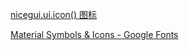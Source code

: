 [nicegui.ui.icon() 图标](https://xinetzone.github.io/DaoField/ui/nicegui/audiovisual/icon.html)

[Material Symbols & Icons - Google Fonts](https://fonts.google.com/icons?icon.set=Material+Icons&amp;icon.style=Filled&icon.category=notification)
